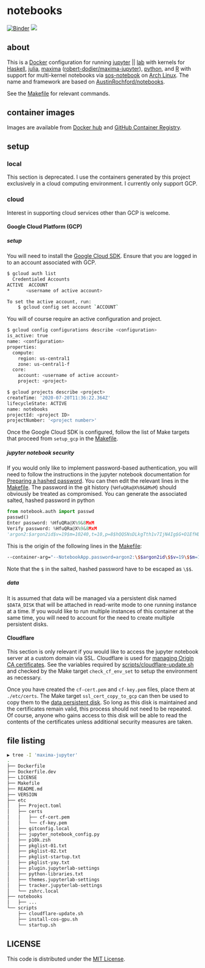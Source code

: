 # notebooks

[![Binder][mybinder-badge]][mybinder] 
[![](https://images.microbadger.com/badges/license/cameronraysmith/notebooks.svg)](https://microbadger.com/images/cameronraysmith/notebooks)

## about
This is a [Docker][] configuration for running [jupyter][] || [lab][] with kernels for [Haskell][], [julia][], [maxima][] ([robert-dodier/maxima-jupyter][]), [python][], and [R][] with support for multi-kernel notebooks via [sos-notebook](https://github.com/vatlab/sos-notebook) on [Arch Linux][]. The name and framework are based on [AustinRochford/notebooks][].

See the [Makefile](Makefile) for relevant commands.

## container images
Images are available from [Docker hub](https://hub.docker.com/r/cameronraysmith/notebooks) and [GitHub Container Registry](https://ghcr.io/cameronraysmith/notebooks).

## setup

### local
This section is deprecated. I use the containers generated by this project exclusively in a cloud computing environment. I currently only support GCP.

### cloud
Interest in supporting cloud services other than GCP is welcome.

#### Google Cloud Platform (GCP)

##### setup

You will need to install the [Google Cloud SDK](https://cloud.google.com/sdk/docs/install). Ensure that you are logged in to an account associated with GCP.

``` bash
$ gcloud auth list 
  Credentialed Accounts
ACTIVE  ACCOUNT
*      <username of active account> 

To set the active account, run:
    $ gcloud config set account `ACCOUNT`
```

You will of course require an active configuration and project.

``` bash
$ gcloud config configurations describe <configuration>
is_active: true
name: <configuration>
properties:
  compute:
    region: us-central1
    zone: us-central1-f
  core:
    account: <username of active account>
    project: <project>

$ gcloud projects describe <project>
createTime: '2020-07-20T11:36:22.364Z'
lifecycleState: ACTIVE
name: notebooks
projectId: <project ID>
projectNumber: '<project number>'
```

Once the Google Cloud SDK is configured, follow the list of Make targets that proceed from `setup_gcp` in the [Makefile](Makefile).

##### jupyter notebook security

If you would only like to implement password-based authentication, you will need to follow the instructions in the jupyter notebook documentation for [Preparing a hashed password](https://jupyter-notebook.readthedocs.io/en/stable/public_server.html#preparing-a-hashed-password). You can then edit the relevant lines in the [Makefile](Makefile). The password in the git history (`%HfuQRa@X%9&8MxM`) should obviously be treated as compromised. You can generate the associated salted, hashed password in python

```python
from notebook.auth import passwd
passwd()
Enter password: %HfuQRa@X%9&8MxM
Verify password: %HfuQRa@X%9&8MxM
'argon2:$argon2id$v=19$m=10240,t=10,p=8$hQQSNsDLkgTth1v7IjN4Ig$G+O1EfHDdKq/hOZUODBnQA'
```

This is the origin of the following lines in the [Makefile](Makefile):

``` bash
--container-arg="--NotebookApp.password=argon2:\$$argon2id\$$v=19\$$m=10240,t=10,p=8\$$hQQSNsDLkgTth1v7IjN4Ig\$$G+O1EfHDdKq/hOZUODBnQA" \
```

Note that the `$` in the salted, hashed password have to be escaped as `\$$`.

##### data

It is assumed that data will be managed via a persistent disk named `$DATA_DISK` that will be attached in read-write mode to one running instance at a time. If you would like to run multiple instances of this container at the same time, you will need to account for the need to create multiple persistent disks.

#### Cloudflare
This section is only relevant if you would like to access the jupyter notebook server at a custom domain via SSL. Cloudflare is used for [managing Origin CA certificates](https://support.cloudflare.com/hc/en-us/articles/115000479507). See the variables required by [scripts/cloudflare-update.sh](scripts/cloudflare-update.sh) and checked by the Make target `check_cf_env_set` to setup the environment as necessary.

Once you have created the `cf-cert.pem` and `cf-key.pem` files, place them at `./etc/certs`. The Make target `ssl_cert_copy_to_gcp` can then be used to copy them to the [data persistent disk](#data). So long as this disk is maintained and the certificates remain valid, this process should not need to be repeated. Of course, anyone who gains access to this disk will be able to read the contents of the certificates unless additional security measures are taken. 

## file listing

```bash
▶ tree -I 'maxima-jupyter'
.
├── Dockerfile
├── Dockerfile.dev
├── LICENSE
├── Makefile
├── README.md
├── VERSION
├── etc
│   ├── Project.toml
│   ├── certs
│   │   ├── cf-cert.pem
│   │   └── cf-key.pem
│   ├── gitconfig.local
│   ├── jupyter_notebook_config.py
│   ├── p10k.zsh
│   ├── pkglist-01.txt
│   ├── pkglist-02.txt
│   ├── pkglist-startup.txt
│   ├── pkglist-yay.txt
│   ├── plugin.jupyterlab-settings
│   ├── python-libraries.txt
│   ├── themes.jupyterlab-settings
│   ├── tracker.jupyterlab-settings
│   └── zshrc.local
├── notebooks
│   ├── ...
└── scripts
    ├── cloudflare-update.sh
    ├── install-cos-gpu.sh
    └── startup.sh
```

## LICENSE

This code is distributed under the [MIT License](http://opensource.org/licenses/MIT).

<!--refs-->
[mybinder-badge]: https://mybinder.org/badge_logo.svg
[mybinder]: https://mybinder.org/v2/gh/cameronraysmith/notebooks/master?urlpath=lab

[Docker]: https://www.docker.com/
[jupyter]: https://jupyter.org/
[lab]: https://jupyterlab.readthedocs.io/
[Haskell]: https://github.com/gibiansky/IHaskell
[python]: https://ipython.readthedocs.io/
[julia]: https://github.com/JuliaLang/IJulia.jl
[maxima]: http://maxima.sourceforge.net/
[robert-dodier/maxima-jupyter]: https://github.com/robert-dodier/maxima-jupyter
[R]: https://irkernel.github.io/
[Arch Linux]: https://www.archlinux.org/
[AustinRochford/notebooks]: https://github.com/AustinRochford/notebooks
[microscaling/microbadger]: https://github.com/microscaling/microbadger
